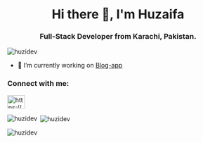 <h1 align="center">Hi there 👋, I'm Huzaifa</h1>
<h3 align="center">Full-Stack Developer from Karachi, Pakistan.</h3>

<p align="left"> <img src="https://komarev.com/ghpvc/?username=huzidev&label=Profile%20views&color=0e75b6&style=flat" alt="huzidev" /> </p>

- 🔭 I’m currently working on [Blog-app](https://github.com/huzidev/AdonisJS)

<h3 align="left">Connect with me:</h3>
<p align="left">
<a href="https://linkedin.com/in/https://www.linkedin.com/in/huzidev/" target="blank"><img align="center" src="https://raw.githubusercontent.com/rahuldkjain/github-profile-readme-generator/master/src/images/icons/Social/linked-in-alt.svg" alt="https://www.linkedin.com/in/huzidev/" height="30" width="40" /></a>
</p>

<p><img align="left" src="https://github-readme-stats.vercel.app/api/top-langs?username=huzidev&show_icons=true&locale=en&layout=compact" alt="huzidev" /></p>

<p>&nbsp;<img align="center" src="https://github-readme-stats.vercel.app/api?username=huzidev&show_icons=true&locale=en" alt="huzidev" /></p>

<p><img align="center" src="https://github-readme-streak-stats.herokuapp.com/?user=huzidev&" alt="huzidev" /></p>
